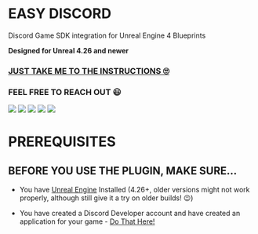 # EASY DISCORD

Discord Game SDK integration for Unreal Engine 4 Blueprints

**Designed for Unreal 4.26 and newer**

### [JUST TAKE ME TO THE INSTRUCTIONS 🙄](#PREREQUISITES)


### FEEL FREE TO REACH OUT 😃

[![](https://img.shields.io/youtube/channel/subscribers/UC6xyOp6XZxLwuit-ybkRIEA?label=YouTube&logo=YouTube&style=for-the-badge&logoColor=red)](https://www.youtube.com/channel/UC6xyOp6XZxLwuit-ybkRIEA) [![](https://img.shields.io/twitter/follow/realPeemard?color=blue&logo=Twitter&style=for-the-badge&logoColor=lightBlue&label=Twitter)](https://twitter.com/realPeemard) [![](https://img.shields.io/discord/761431730854297600?color=%237289da&label=Discord&logo=Discord&style=for-the-badge)](https://discord.gg/BsyvFW4) [![](https://img.shields.io/github/followers/peemard?color=%23FFFFFF&label=GitHub&logo=GitHub&style=for-the-badge)](https://www.github.com/peemard) [![](https://img.shields.io/badge/Itch-My%20Games-critical?style=for-the-badge&logo=itch.io)](https://www.youtube.com/channel/UC6xyOp6XZxLwuit-ybkRIEA)

# PREREQUISITES
## BEFORE YOU USE THE PLUGIN, MAKE SURE...

* You have [Unreal Engine](https://www.unrealengine.com/en-US/download) Installed (4.26+, older versions might not work properly, although still give it a try on older builds! 😉)

* You have created a Discord Developer account and have created an application for your game - [Do That Here!](https://discord.com/developers/applications)
